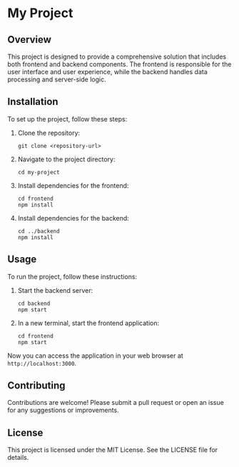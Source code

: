 # My Project

## Overview
This project is designed to provide a comprehensive solution that includes both frontend and backend components. The frontend is responsible for the user interface and user experience, while the backend handles data processing and server-side logic.

## Installation
To set up the project, follow these steps:

1. Clone the repository:
   ```
   git clone <repository-url>
   ```

2. Navigate to the project directory:
   ```
   cd my-project
   ```

3. Install dependencies for the frontend:
   ```
   cd frontend
   npm install
   ```

4. Install dependencies for the backend:
   ```
   cd ../backend
   npm install
   ```

## Usage
To run the project, follow these instructions:

1. Start the backend server:
   ```
   cd backend
   npm start
   ```

2. In a new terminal, start the frontend application:
   ```
   cd frontend
   npm start
   ```

Now you can access the application in your web browser at `http://localhost:3000`.

## Contributing
Contributions are welcome! Please submit a pull request or open an issue for any suggestions or improvements.

## License
This project is licensed under the MIT License. See the LICENSE file for details.